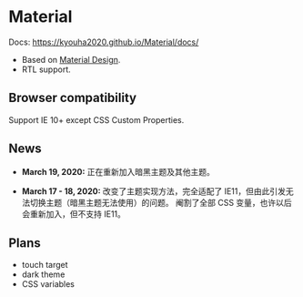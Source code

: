 # Material
Docs: https://kyouha2020.github.io/Material/docs/

* Based on [Material Design](https://material.io/).
* RTL support.

## Browser compatibility
Support IE 10+ except CSS Custom Properties.

## News
* **March 19, 2020:** 正在重新加入暗黑主题及其他主题。

* **March 17 - 18, 2020:** 改变了主题实现方法，完全适配了 IE11，但由此引发无法切换主题（暗黑主题无法使用）的问题。
阉割了全部 CSS 变量，也许以后会重新加入，但不支持 IE11。

## Plans
* touch target
* dark theme
* CSS variables
